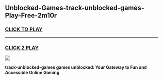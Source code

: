
## Unblocked-Games-track-unblocked-games-Play-Free-2m10r
<h3>
<a href="https://premium76.site?title=track-unblocked-games&ref=19M">CLICK TO PLAY</a></h3>
<hr>

<h3>
<a href="https://premium76.site?title=track-unblocked-games&ref=19M">CLICK 2 PLAY</a>
  
</h3>

<a href="https://premium76.site?title=track-unblocked-games&ref=19M"><img src="https://clearcache.store/games.png"></a>


**track-unblocked-games games unblocked: Your Gateway to Fun and Accessible Online Gaming**
